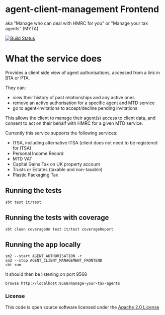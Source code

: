 # agent-client-management Frontend
aka "Manage who can deal with HMRC for you" or "Manage your tax agents" (MYTA)

[![Build Status](https://travis-ci.org/hmrc/agent-client-management-frontend.svg)](https://travis-ci.org/hmrc/agent-client-management-frontend) 


# What the service does
Provides a client side view of agent authorisations, accessed from a link in BTA or PTA.

They can:
- view their history of past relationships and any active ones
- remove an active authorisation for a specific agent and MTD service
- go to agent-invitations to accept/decline pending invitations

This allows the client to manage their agent(s) access to client data, and consent to act on their behalf with HMRC for a given MTD service.

Currently this service supports the following services:
- ITSA, including alternative ITSA (client does not need to be registered for ITSA)
- Personal Income Record
- MTD VAT
- Capital Gains Tax on UK property account
- Trusts or Estates (taxable and non-taxable)
- Plastic Packaging Tax

## Running the tests

    sbt test it/test

## Running the tests with coverage

    sbt clean coverageOn test it/test coverageReport

## Running the app locally

    sm2 --start AGENT_AUTHORISATION -r
    sm2 --stop AGENT_CLIENT_MANAGEMENT_FRONTEND
    sbt run

It should then be listening on port 9568

    browse http://localhost:9568/manage-your-tax-agents

### License


This code is open source software licensed under the [Apache 2.0 License]("http://www.apache.org/licenses/LICENSE-2.0.html")
